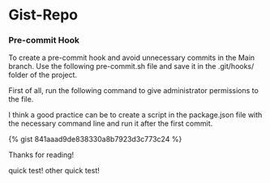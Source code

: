 # Gist-Repo

### Pre-commit Hook

To create a pre-commit hook and avoid unnecessary commits in the Main branch. Use the following pre-commit.sh file and save it in the .git/hooks/ folder of the project.

<script src="https://gist.github.com/Alanch8/841aaad9de838330a8b7923d3c773c24.js"></script>

First of all, run the following command to give administrator permissions to the file.

<script src="https://gist.github.com/nisrulz/11c0d63428b108f10c83.js"></script>

I think a good practice can be to create a script in the package.json file with the necessary command line and run it after the first commit.

{% gist 841aaad9de838330a8b7923d3c773c24 %}

Thanks for reading!

quick test! other quick test!
